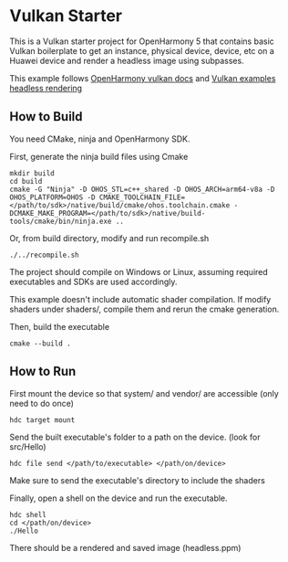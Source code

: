 # Vulkan Starter

This is a Vulkan starter project for OpenHarmony 5 that contains basic Vulkan boilerplate to get an instance,
physical device, device, etc on a Huawei device and render a headless image using subpasses. 

This example follows  [OpenHarmony vulkan docs](https://docs.openharmony.cn/pages/v5.0/en/application-dev/reference/native-lib/vulkan-guidelines.md) and [Vulkan examples headless rendering](https://github.com/SaschaWillems/Vulkan/blob/master/examples/renderheadless/renderheadless.cpp)

## How to Build
You need CMake, ninja and OpenHarmony SDK.

First, generate the ninja build files using Cmake
```
mkdir build
cd build
cmake -G "Ninja" -D OHOS_STL=c++_shared -D OHOS_ARCH=arm64-v8a -D OHOS_PLATFORM=OHOS -D CMAKE_TOOLCHAIN_FILE=</path/to/sdk>/native/build/cmake/ohos.toolchain.cmake -DCMAKE_MAKE_PROGRAM=</path/to/sdk>/native/build-tools/cmake/bin/ninja.exe ..
```
Or, from build directory, modify and run recompile.sh
```
./../recompile.sh
```
The project should compile on Windows or Linux, assuming required executables and SDKs are used accordingly.

This example doesn't include automatic shader compilation. If modify shaders under shaders/, compile them and rerun
the cmake generation.

Then, build the executable
```
cmake --build .
```

## How to Run

First mount the device so that system/ and vendor/ are accessible (only need to do once)
```
hdc target mount
```

Send the built executable's folder to a path on the device. (look for src/Hello)
```
hdc file send </path/to/executable> </path/on/device>
```

Make sure to send the executable's directory to include the shaders


Finally, open a shell on the device and run the executable.
```
hdc shell
cd </path/on/device>
./Hello
```
There should be a rendered and saved image (headless.ppm)